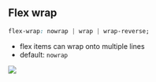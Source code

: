 ## Flex wrap

```css
flex-wrap: nowrap | wrap | wrap-reverse;
```

- flex items can wrap onto multiple lines
- default: ```nowrap```

![](images/flexWrap.svg)
